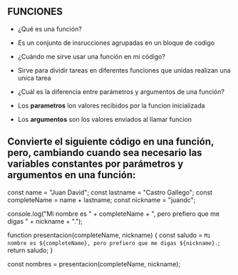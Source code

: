 ## FUNCIONES

- ¿Qué es una función?

- Es un conjunto de insrucciones agrupadas en un bloque de codigo

- ¿Cuándo me sirve usar una función en mi código?

- Sirve para dividir tareas en diferentes funciones que unidas realizan una unica tarea

- ¿Cuál es la diferencia entre parámetros y argumentos de una función?

- Los **parametros** lon valores recibidos por la funcion inicializada
- Los **argumentos** son los valores enviados al llamar funcion

## Convierte el siguiente código en una función, pero, cambiando cuando sea necesario las variables constantes por parámetros y argumentos en una función:

const name = "Juan David";
const lastname = "Castro Gallego";
const completeName = name + lastname;
const nickname = "juandc";

console.log("Mi nombre es " + completeName + ", pero prefiero que me digas " + nickname + ".");

function presentacion(completeName, nickname) {
const saludo = `Mi nombre es ${completeName}, pero prefiero que me digas ${nickname}.`;
return saludo;
}

const nombres = presentacion(completeName, nickname);
